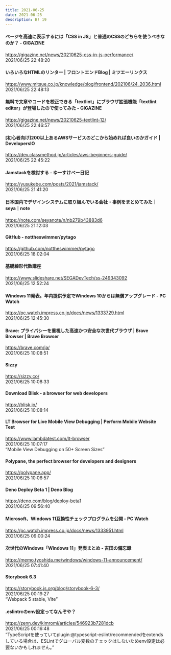 ```yaml
---
title: 2021-06-25
date: 2021-06-25
description: B! 19
---
```


#### ページを高速に表示するには「CSS in JS」と普通のCSSのどちらを使うべきなのか？ - GIGAZINE
https://gigazine.net/news/20210625-css-in-js-performance/<br>
2021/06/25 22:48:20<br>


#### いろいろなHTMLのリンター | フロントエンドBlog | ミツエーリンクス
https://www.mitsue.co.jp/knowledge/blog/frontend/202106/24_2036.html<br>
2021/06/25 22:48:13<br>


#### 無料で文章やコードを校正できる「textlint」にブラウザ拡張機能「textlint editor」が登場したので使ってみた - GIGAZINE
https://gigazine.net/news/20210625-textlint-12/<br>
2021/06/25 22:46:57<br>


#### [初心者向け]200以上あるAWSサービスのどこから始めれば良いのかガイド | DevelopersIO
https://dev.classmethod.jp/articles/aws-beginners-guide/<br>
2021/06/25 22:45:22<br>


#### Jamstackを検討する - ゆーすけべー日記
https://yusukebe.com/posts/2021/jamstack/<br>
2021/06/25 21:41:20<br>


#### 日本国内でデザインシステムに取り組んでいる会社・事例をまとめてみた｜seya｜note
https://note.com/seyanote/n/nb279b43883d6<br>
2021/06/25 21:12:03<br>


#### GitHub - nottheswimmer/pytago
https://github.com/nottheswimmer/pytago<br>
2021/06/25 18:02:04<br>


#### 基礎線形代数講座
https://www.slideshare.net/SEGADevTech/ss-249343092<br>
2021/06/25 12:52:24<br>


#### Windows 11発表。年内提供予定でWindows 10からは無償アップグレード - PC Watch
https://pc.watch.impress.co.jp/docs/news/1333729.html<br>
2021/06/25 12:45:30<br>


#### Brave: プライバシーを重視した高速かつ安全な次世代ブラウザ | Brave Browser | Brave Browser
https://brave.com/ja/<br>
2021/06/25 10:08:51<br>


#### Sizzy
https://sizzy.co/<br>
2021/06/25 10:08:33<br>


#### Download Blisk - a browser for web developers
https://blisk.io/<br>
2021/06/25 10:08:14<br>


#### LT Browser for Live Mobile View Debugging | Perform Mobile Website Test
https://www.lambdatest.com/lt-browser<br>
2021/06/25 10:07:17<br>
“Mobile View Debugging on 50+ Screen Sizes”


#### Polypane, the perfect browser for developers and designers
https://polypane.app/<br>
2021/06/25 10:06:57<br>


#### Deno Deploy Beta 1 | Deno Blog
https://deno.com/blog/deploy-beta1<br>
2021/06/25 09:56:40<br>


#### Microsoft、Windows 11互換性チェックプログラムを公開 - PC Watch
https://pc.watch.impress.co.jp/docs/news/1333951.html<br>
2021/06/25 09:00:24<br>


#### 次世代のWindows「Windows 11」発表まとめ - 吉田の備忘録
https://memo.tyoshida.me/windows/windows-11-announcement/<br>
2021/06/25 07:41:40<br>


#### Storybook 6.3
https://storybook.js.org/blog/storybook-6-3/<br>
2021/06/25 00:19:27<br>
“Webpack 5 stable, Vite”


#### .eslintrcのenv設定ってなんぞや？
https://zenn.dev/kimromi/articles/546923b7281dcb<br>
2021/06/25 00:16:48<br>
“TypeScriptを使っていてplugin:@typescript-eslint/recommendedをextendsしている場合は、ESLintでグローバル変数のチェックはしないためenv設定は必要ないかもしれません。”


